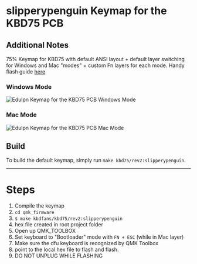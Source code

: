 # slipperypenguin Keymap for the KBD75 PCB

## Additional Notes
75% Keymap for KBD75 with default ANSI layout + default layer switching for Windows and Mac "modes" + custom Fn layers for each mode. Handy flash guide [here](https://github.com/dvdizon/kbd75-qmk-guide/blob/master/README.md)

### Windows Mode
![Edulpn Keymap for the KBD75 PCB Windows Mode](https://imgur.com/doI46vP.png)

### Mac Mode
![Edulpn Keymap for the KBD75 PCB Mac Mode](https://i.imgur.com/t7oTjjc.png)

## Build
To build the default keymap, simply run `make kbd75/rev2:slipperypenguin`.

- - -

# Steps
1. Compile the keymap
  1. `cd qmk_firmware`
  2. `$ make kbdfans/kbd75/rev2:slipperypenguin`
  3. hex file created in root project folder
2. Open up QMK_TOOLBOX
3. Set keyboard to "Bootloader" mode with `FN + ESC` (while in Mac layer)
4. Make sure the dfu keyboard is recognized by QMK Toolbox
5. point to the local hex file to flash and flash.
6. DO NOT UNPLUG WHILE FLASHING
